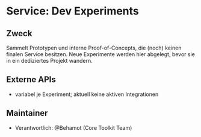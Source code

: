 # Service: Dev Experiments

## Zweck
Sammelt Prototypen und interne Proof-of-Concepts, die (noch) keinen finalen Service besitzen. Neue Experimente werden hier abgelegt, bevor sie in ein dediziertes Projekt wandern.

## Externe APIs
- variabel je Experiment; aktuell keine aktiven Integrationen

## Maintainer
- Verantwortlich: @Behamot (Core Toolkit Team)
